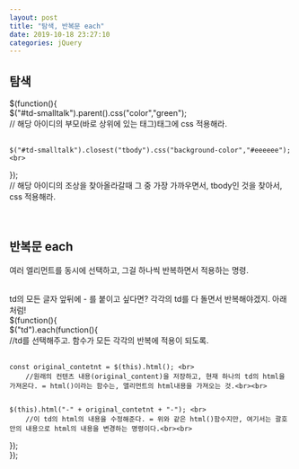```yaml
---
layout: post
title: "탐색, 반복문 each"
date: 2019-10-18 23:27:10
categories: jQuery
---
```

## 탐색 <br>
$(function(){ <br>
	$("#td-smalltalk").parent().css("color","green");<br>
// 해당 아이디의 부모(바로 상위에 있는 태그)태그에 css 적용해라.<br><br>

	$("#td-smalltalk").closest("tbody").css("background-color","#eeeeee");<br>
});<br>
// 해당 아이디의 조상을 찾아올라갈때 그 중 가장 가까우면서, tbody인 것을 찾아서, css 적용해라.<br><br><br>


## 반복문 each <br>
여러 엘리먼트를 동시에 선택하고, 그걸 하나씩 반복하면서 적용하는 명령.<br><br>

td의 모든 글자 앞뒤에 - 를 붙이고 싶다면? 각각의 td를 다 돌면서 반복해야겠지. 아래처럼!<br>
$(function(){ <br>
  $("td").each(function(){ <br>
		//td를 선택해주고. 함수가 모든 각각의 반복에 적용이 되도록.<br><br>

    const original_contetnt = $(this).html(); <br>
		//원래의 컨텐츠 내용(original_content)을 저장하고, 현재 하나의 td의 html을 가져온다. = html()이라는 함수는, 앨리먼트의 html내용을 가져오는 것.<br><br>


    $(this).html("-" + original_contetnt + "-"); <br>
		//이 td의 html의 내용을 수정해준다. = 위와 같은 html()함수지만, 여기서는 괄호 안의 내용으로 html의 내용을 변경하는 명령이다.<br><br>

  });<br>
});<br><br>
